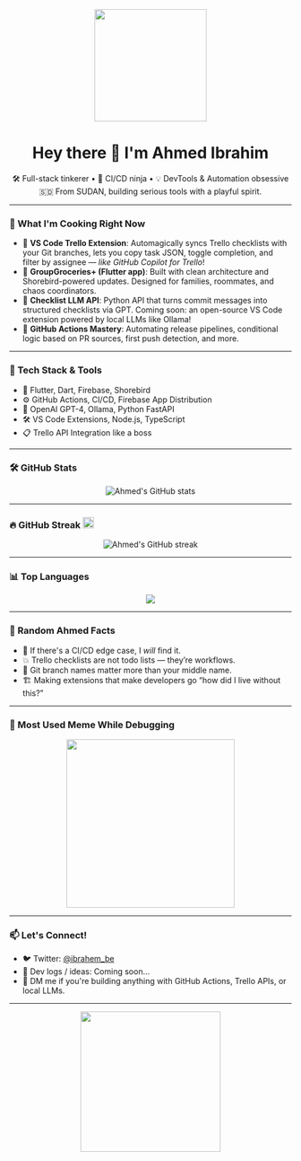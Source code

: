 <!-- README.md -->

<div align="center">
  <img src="https://media.giphy.com/media/xT9IgG50Fb7Mi0prBC/giphy.gif" width="200" />
  <h1 align="center">Hey there 👋 I'm Ahmed Ibrahim</h1>
  <p align="center">
    🛠️ Full-stack tinkerer • 🔁 CI/CD ninja • 💡 DevTools & Automation obsessive<br>
    🇸🇩 From SUDAN, building serious tools with a playful spirit.
  </p>
</div>

---

### 🚀 What I'm Cooking Right Now

- 🧩 **VS Code Trello Extension**: Automagically syncs Trello checklists with your Git branches, lets you copy task JSON, toggle completion, and filter by assignee — *like GitHub Copilot for Trello*!
- 📱 **GroupGroceries+ (Flutter app)**: Built with clean architecture and Shorebird-powered updates. Designed for families, roommates, and chaos coordinators.
- 🤖 **Checklist LLM API**: Python API that turns commit messages into structured checklists via GPT. Coming soon: an open-source VS Code extension powered by local LLMs like Ollama!
- 🎯 **GitHub Actions Mastery**: Automating release pipelines, conditional logic based on PR sources, first push detection, and more.

---

### 🧠 Tech Stack & Tools

- 💙 Flutter, Dart, Firebase, Shorebird
- ⚙️ GitHub Actions, CI/CD, Firebase App Distribution
- 🧠 OpenAI GPT-4, Ollama, Python FastAPI
- 🛠️ VS Code Extensions, Node.js, TypeScript
- 📋 Trello API Integration like a boss

---

### 🛠 GitHub Stats

<p align="center">
  <img src="https://github-readme-stats.vercel.app/api?username=A-Ibrahim-Almusanid&show_icons=true&theme=tokyonight" alt="Ahmed's GitHub stats" />
</p>

---

### 🔥 GitHub Streak <img src="https://upload.wikimedia.org/wikipedia/commons/0/01/Flag_of_Sudan.svg" width="20"/>

<p align="center">
  <img src="https://streak-stats.demolab.com/?user=A-Ibrahim-Almusanid&theme=tokyonight" alt="Ahmed's GitHub streak" />
</p>

---

### 📊 Top Languages

<p align="center">
  <img src="https://github-readme-stats.vercel.app/api/top-langs/?username=A-Ibrahim-Almusanid&layout=compact&theme=tokyonight" />
</p>

---

### 🧠 Random Ahmed Facts

- 🎯 If there's a CI/CD edge case, I *will* find it.
- 💥 Trello checklists are not todo lists — they’re workflows.
- 🧠 Git branch names matter more than your middle name.
- 🏗️ Making extensions that make developers go “how did I live without this?”

---

### 🤯 Most Used Meme While Debugging

<p align="center">
  <img src="https://media.giphy.com/media/3ohzdUIsjG76U1H7Di/giphy.gif" width="300" />
</p>

---

### 📫 Let's Connect!

- 🐦 Twitter: [@ibrahem_be](https://twitter.com/ibrahem_be)
- 🧪 Dev logs / ideas: Coming soon…
- 🤝 DM me if you're building anything with GitHub Actions, Trello APIs, or local LLMs.

---

<p align="center">
  <img src="https://media.giphy.com/media/duzpaTbCUy9Vu/giphy.gif" width="250" />
</p>
